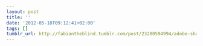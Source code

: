 ```yaml
---
layout: post
title: ''
date: '2012-05-18T09:12:41+02:00'
tags: []
tumblr_url: http://fabiantheblind.tumblr.com/post/23280594994/adobe-shadow-labs-release-adobe-r-shadow-is-a
---
```

